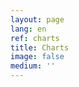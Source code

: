 ```yaml
---
layout: page
lang: en
ref: charts
title: Charts
image: false
medium: ''
---
```


<pre>
<script src="https://unpkg.com/frappe-charts@0.0.3/dist/frappe-charts.min.iife.js"></script>
<div id="chart"></div>
<script type="text/javascript">
  data = {
    labels: ["12am-3am", "3am-6am", "6am-9am", "9am-12pm",
      "12pm-3pm", "3pm-6pm", "6pm-9pm", "9pm-12am"],

    datasets: [
      {
        title: "Creativity", color: "light-blue",
        values: [25, 40, 30, 35, 8, 52, 17, -4]
      },
      {
        title: "Hunger", color: "violet",
        values: [25, 50, -10, 15, 18, 32, 27, 14]
      },
      {
        title: "Sleepiness", color: "blue",
        values: [15, 20, -3, -15, 58, 12, -17, 37]
      }
    ]
  };

  chart = new Chart({
    parent: "#chart", // or a DOM element
    title: "How I feel throughout the day",
    data: data,
    type: 'bar', // or 'line', 'scatter', 'pie', 'percentage'
    height: 250
  });
</script>
</pre>
